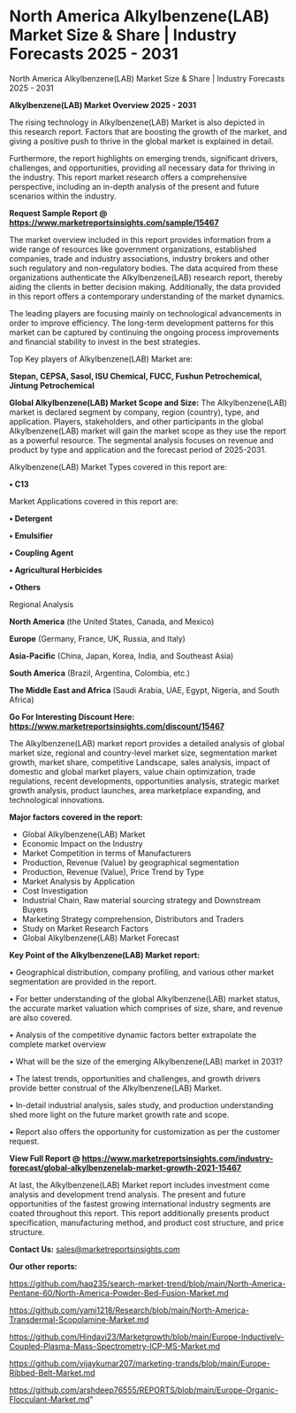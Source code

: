 # North America Alkylbenzene(LAB) Market Size & Share | Industry Forecasts 2025 - 2031
North America Alkylbenzene(LAB) Market Size & Share | Industry Forecasts 2025 - 2031

<Strong> Alkylbenzene(LAB) Market Overview 2025 - 2031</strong>

The rising technology in Alkylbenzene(LAB) Market is also depicted in this research report. Factors that are boosting the growth of the market, and giving a positive push to thrive in the global market is explained in detail.

Furthermore, the report highlights on emerging trends, significant drivers, challenges, and opportunities, providing all necessary data for thriving in the industry. This report market research offers a comprehensive perspective, including an in-depth analysis of the present and future scenarios within the industry.

<strong>Request Sample Report @ <a href=https://www.marketreportsinsights.com/sample/15467>https://www.marketreportsinsights.com/sample/15467</a></strong>

The market overview included in this report provides information from a wide range of resources like government organizations, established companies, trade and industry associations, industry brokers and other such regulatory and non-regulatory bodies. The data acquired from these organizations authenticate the Alkylbenzene(LAB) research report, thereby aiding the clients in better decision making. Additionally, the data provided in this report offers a contemporary understanding of the market dynamics.

The leading players are focusing mainly on technological advancements in order to improve efficiency. The long-term development patterns for this market can be captured by continuing the ongoing process improvements and financial stability to invest in the best strategies.

Top Key players of Alkylbenzene(LAB) Market are:

<strong>Stepan, CEPSA, Sasol, ISU Chemical, FUCC, Fushun Petrochemical, Jintung Petrochemical</strong>

<strong><b>Global Alkylbenzene(LAB) Market Scope and Size:</b></strong>
The Alkylbenzene(LAB) market is declared segment by company, region (country), type, and application. Players, stakeholders, and other participants in the global Alkylbenzene(LAB) market will gain the market scope as they use the report as a powerful resource. The segmental analysis focuses on revenue and product by type and application and the forecast period of 2025-2031.

Alkylbenzene(LAB) Market Types covered in this report are:

<strong>• C13</strong>

Market Applications covered in this report are:

<strong>• Detergent

• Emulsifier

• Coupling Agent

• Agricultural Herbicides

• Others</strong> 

Regional Analysis

<strong>North America</strong> (the United States, Canada, and Mexico)

<strong>Europe</strong> (Germany, France, UK, Russia, and Italy)

<strong>Asia-Pacific</strong> (China, Japan, Korea, India, and Southeast Asia)

<strong>South America</strong> (Brazil, Argentina, Colombia, etc.)

<strong>The Middle East and Africa</strong> (Saudi Arabia, UAE, Egypt, Nigeria, and South Africa)

<strong>Go For Interesting Discount Here: <a href=https://www.marketreportsinsights.com/discount/15467>https://www.marketreportsinsights.com/discount/15467</a></strong>

The Alkylbenzene(LAB) market report provides a detailed analysis of global market size, regional and country-level market size, segmentation market growth, market share, competitive Landscape, sales analysis, impact of domestic and global market players, value chain optimization, trade regulations, recent developments, opportunities analysis, strategic market growth analysis, product launches, area marketplace expanding, and technological innovations.

<strong><b>Major factors covered in the report:</b></strong>
<ul>
  <li>Global Alkylbenzene(LAB) Market </li>
  <li>Economic Impact on the Industry</li>
  <li>Market Competition in terms of Manufacturers</li>
  <li>Production, Revenue (Value) by geographical segmentation</li>
  <li>Production, Revenue (Value), Price Trend by Type</li>
  <li>Market Analysis by Application</li>
  <li>Cost Investigation</li>
  <li>Industrial Chain, Raw material sourcing strategy and Downstream Buyers</li>
  <li>Marketing Strategy comprehension, Distributors and Traders</li>
  <li>Study on Market Research Factors</li>
  <li>Global Alkylbenzene(LAB) Market Forecast</li>
</ul>

<strong><b>Key Point of the Alkylbenzene(LAB) Market report:</b></strong>

• Geographical distribution, company profiling, and various other market segmentation are provided in the report.

• For better understanding of the global Alkylbenzene(LAB) market status, the accurate market valuation which comprises of size, share, and revenue are also covered.

• Analysis of the competitive dynamic factors better extrapolate the complete market overview

• What will be the size of the emerging Alkylbenzene(LAB) market in 2031?

• The latest trends, opportunities and challenges, and growth drivers provide better construal of the Alkylbenzene(LAB) Market.

• In-detail industrial analysis, sales study, and production understanding shed more light on the future market growth rate and scope.

• Report also offers the opportunity for customization as per the customer request.

<strong><b>View Full Report @ <a href=https://www.marketreportsinsights.com/industry-forecast/global-alkylbenzenelab-market-growth-2021-15467>https://www.marketreportsinsights.com/industry-forecast/global-alkylbenzenelab-market-growth-2021-15467</a></b></strong>


At last, the Alkylbenzene(LAB) Market report includes investment come analysis and development trend analysis. The present and future opportunities of the fastest growing international industry segments are coated throughout this report. This report additionally presents product specification, manufacturing method, and product cost structure, and price structure.

<strong>Contact Us:</strong>
sales@marketreportsinsights.com

<strong>Our other reports:</strong>

<a href=https://github.com/haq235/search-market-trend/blob/main/North-America-Pentane-60/North-America-Powder-Bed-Fusion-Market.md>https://github.com/haq235/search-market-trend/blob/main/North-America-Pentane-60/North-America-Powder-Bed-Fusion-Market.md</a>

<a href=https://github.com/yami1218/Research/blob/main/North-America-Transdermal-Scopolamine-Market.md>https://github.com/yami1218/Research/blob/main/North-America-Transdermal-Scopolamine-Market.md</a>

<a href=https://github.com/Hindavi23/Marketgrowth/blob/main/Europe-Inductively-Coupled-Plasma-Mass-Spectrometry-ICP-MS-Market.md>https://github.com/Hindavi23/Marketgrowth/blob/main/Europe-Inductively-Coupled-Plasma-Mass-Spectrometry-ICP-MS-Market.md</a>

<a href=https://github.com/vijaykumar207/marketing-trands/blob/main/Europe-Ribbed-Belt-Market.md>https://github.com/vijaykumar207/marketing-trands/blob/main/Europe-Ribbed-Belt-Market.md</a>

<a href=https://github.com/arshdeep76555/REPORTS/blob/main/Europe-Organic-Flocculant-Market.md>https://github.com/arshdeep76555/REPORTS/blob/main/Europe-Organic-Flocculant-Market.md</a>"
